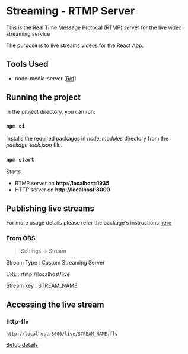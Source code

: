 # Streaming - RTMP Server

This is the Real Time Message Protocal (RTMP) server for the live video streaming service

The purpose is to live streams videos for the React App.

## Tools Used

- node-media-server [[Ref]](https://github.com/illuspas/Node-Media-Server)

## Running the project

In the project directory, you can run:

### `npm ci`

Installs the required packages in _node_modules_ directory from the _package-lock.json_ file.

### `npm start`

Starts

- RTMP server on **http://localhost:1935**
- HTTP server on **http://localhost:8000**

## Publishing live streams

For more usage details please refer the package's instructions [here](https://github.com/illuspas/Node-Media-Server/blob/master/README.md#usage)

### From OBS

> Settings -> Stream

Stream Type : Custom Streaming Server

URL : rtmp://localhost/live

Stream key : STREAM_NAME

## Accessing the live stream

### http-flv

```
http://localhost:8000/live/STREAM_NAME.flv
```

[Setup details](https://github.com/illuspas/Node-Media-Server/blob/master/README.md#via-flvjs-over-http-flv)